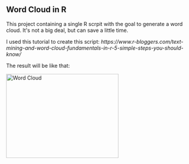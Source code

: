 <h2> Word Cloud in R</h2>

<p>This project containing a single R scrpit with the goal to generate a word cloud. It's not a big deal, but can save a little time.</p>
<p>I used this tutorial to create this script: <i>https://www.r-bloggers.com/text-mining-and-word-cloud-fundamentals-in-r-5-simple-steps-you-should-know/</i></p>
<p>The result will be like that:</p>

<img src="https://i0.wp.com/www.sthda.com/sthda/RDoc/figure/text-mining/word-cloud-martin-luther-king-i-have-a-dream-speech.png?w=456" alt="Word Cloud" style="width:304px;height:228px;">
